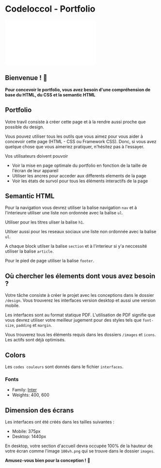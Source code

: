 # Codeloccol - Portfolio

![Aperçu des interfaces pour conception du portfolio](./design/interfaces.pdf)

## Bienvenue ! 👋

**Pour concevoir le portfolio, vous avez besoin d'une compréhension de base du HTML, du CSS et la semantic HTML**

## Portfolio

Votre travil consiste à créer cette page et à la rendre aussi proche que possible du design.

Vous pouvez utiliser tous les outils que vous aimez pour vous aider à concevoir cette page (HTML - CSS ou Framework CSS). Donc, si vous avez quelque chose que vous aimeriez pratiquer, n'hésitez pas à l'essayer.

Vos utilisateurs doivent pouvoir

- Voir la mise en page optimale du portfolio en fonction de la taille de l'écran de leur appareil
- Utiliser les ancres pour acceder aux differents elements de la page
- Voir les états de survol pour tous les éléments interactifs de la page

## Semantic HTML

Pour la navigation vous devrez utiliser la balise navigation `nav` et à l'interieure utiliser une liste non ordonnée avec la balise `ul`.

Utiliser pour les titres uliser la balise `h1`.

Utilser aussi pour les reseaux sociaux une liste non ordonnée avec la balise `ul`.

A chaque block utilser la balise `section` et à l'interieur si y'a neccessité utiliser la balise `article`.

Pour le pied de page utiliser la balise `footer`.

## Où chercher les élements dont vous avez besoin ?

Votre tâche consiste à créer le projet avec les conceptions dans le dossier `/design`. Vous trouverez les interfaces version desktop et aussi une version mobile.

Les interfaces sont au format statique PDF. L'utilisation de PDF signifie que vous devrez utiliser votre meilleur jugement pour des styles tels que `font-size`, `padding` et `margin`.

Vous trouverez tous les éléments requis dans les dossiers `/images` et `icons`. Les actifs sont déjà optimisés.

## Colors

Les `codes couleurs` sont donnés dans le fichier `interfaces`.

### Fonts

- Family: [Inter](https://fonts.google.com/specimen/Inter)
- Weights: 400, 600

## Dimension des écrans

Les interfaces ont été créés dans les tailles suivantes :

- Mobile: 375px
- Desktop: 1440px

En desktop, votre section d'accueil devra occupée 100% de la hauteur de votre écran comme l'image `100vh.png` qui se trouve dans le dossier `images`.

**Amusez-vous bien pour la conception !** 🚀
